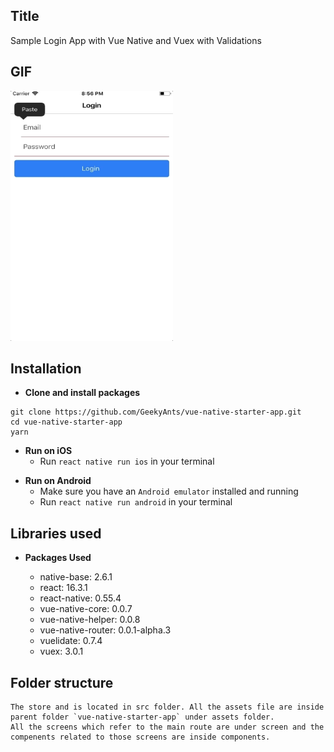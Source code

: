 
## Title

Sample Login App with Vue Native and Vuex with Validations

## GIF

<img alt="vue-native-starter app" src="gif/vue-native-starter-app.gif" width="260" height="400" />

## Installation

* **Clone and install packages**

```
git clone https://github.com/GeekyAnts/vue-native-starter-app.git
cd vue-native-starter-app
yarn
```
* **Run on iOS**
    * Run `react native run ios` in your terminal

- **Run on Android**
    * Make sure you have an `Android emulator` installed and running
    * Run `react native run android` in your terminal

## Libraries used

* **Packages Used**

    * native-base: 2.6.1
    * react: 16.3.1
    * react-native: 0.55.4
    * vue-native-core: 0.0.7
    * vue-native-helper: 0.0.8
    * vue-native-router: 0.0.1-alpha.3
    * vuelidate: 0.7.4
    * vuex: 3.0.1

## Folder structure
    The store and is located in src folder. All the assets file are inside parent folder `vue-native-starter-app` under assets folder.
    All the screens which refer to the main route are under screen and the compenents related to those screens are inside components.
